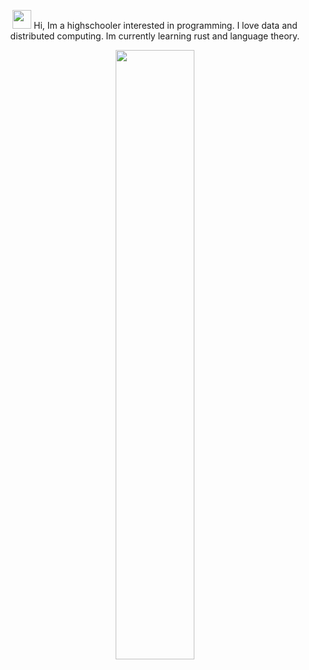 <div align="center">
  
  
  <img src="https://user-images.githubusercontent.com/42378118/110234147-e3259600-7f4e-11eb-95be-0c4047144dea.gif" width="30"> Hi, Im a highschooler interested in programming.
  I love data and distributed computing.
  Im currently learning rust and language theory.
  
  <img align="center" width="50%" src="https://github-readme-stats.vercel.app/api?username=Divkov575&theme=radical&layout=compact&count_private=true" >  
  
  

<!-- ---------------------------------------------------------------------- -->
 <!--<img align="center" width="42.5%" src="https://github-readme-stats.vercel.app/api/top-langs/?username=Divkov575&layout=compact&theme=radical" > -->
<!-- [![GitHub Streak](https://github-readme-streak-stats.herokuapp.com/?user=DIvkov575&theme=tokyonight)](https://github.com/DenverCoder1/github-readme-streak-stats) -->
  <!-- https://shields.io/ -->
  <!-- ![visitors](https://visitor-badge.glitch.me/badge?page_id=page.id) -->
  <!--  ![](https://img.shields.io/badge/Editor-Neovim-informational?style=flat&logo=data:image/svg%2bxml;base64,<BASE64_DATA>) -->
  <!-- <img alt="DIvkov575's Activity Graph" src="https://activity-graph.herokuapp.com/graph?username=DIvkov575&theme=github"/> -->
  <!-- [![@DIVKOV575's Holopin board](https://holopin.io/api/user/board?user=divkov575)](https://holopin.io/@divkov575) -->
  
</div>
